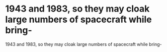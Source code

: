 # 1943 and 1983, so they may cloak large numbers of spacecraft while bring-

1943 and 1983, so they may cloak large numbers of spacecraft while bring-